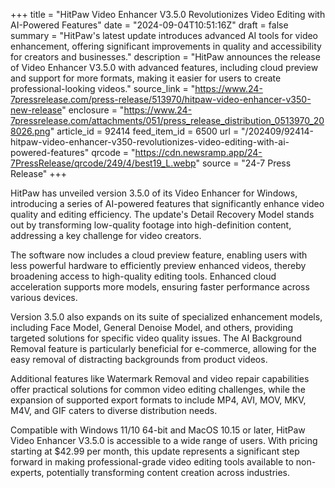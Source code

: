 +++
title = "HitPaw Video Enhancer V3.5.0 Revolutionizes Video Editing with AI-Powered Features"
date = "2024-09-04T10:51:16Z"
draft = false
summary = "HitPaw's latest update introduces advanced AI tools for video enhancement, offering significant improvements in quality and accessibility for creators and businesses."
description = "HitPaw announces the release of Video Enhancer V3.5.0 with advanced features, including cloud preview and support for more formats, making it easier for users to create professional-looking videos."
source_link = "https://www.24-7pressrelease.com/press-release/513970/hitpaw-video-enhancer-v350-new-release"
enclosure = "https://www.24-7pressrelease.com/attachments/051/press_release_distribution_0513970_208026.png"
article_id = 92414
feed_item_id = 6500
url = "/202409/92414-hitpaw-video-enhancer-v350-revolutionizes-video-editing-with-ai-powered-features"
qrcode = "https://cdn.newsramp.app/24-7PressRelease/qrcode/249/4/best19_L.webp"
source = "24-7 Press Release"
+++

<p>HitPaw has unveiled version 3.5.0 of its Video Enhancer for Windows, introducing a series of AI-powered features that significantly enhance video quality and editing efficiency. The update's Detail Recovery Model stands out by transforming low-quality footage into high-definition content, addressing a key challenge for video creators.</p><p>The software now includes a cloud preview feature, enabling users with less powerful hardware to efficiently preview enhanced videos, thereby broadening access to high-quality editing tools. Enhanced cloud acceleration supports more models, ensuring faster performance across various devices.</p><p>Version 3.5.0 also expands on its suite of specialized enhancement models, including Face Model, General Denoise Model, and others, providing targeted solutions for specific video quality issues. The AI Background Removal feature is particularly beneficial for e-commerce, allowing for the easy removal of distracting backgrounds from product videos.</p><p>Additional features like Watermark Removal and video repair capabilities offer practical solutions for common video editing challenges, while the expansion of supported export formats to include MP4, AVI, MOV, MKV, M4V, and GIF caters to diverse distribution needs.</p><p>Compatible with Windows 11/10 64-bit and MacOS 10.15 or later, HitPaw Video Enhancer V3.5.0 is accessible to a wide range of users. With pricing starting at $42.99 per month, this update represents a significant step forward in making professional-grade video editing tools available to non-experts, potentially transforming content creation across industries.</p>
